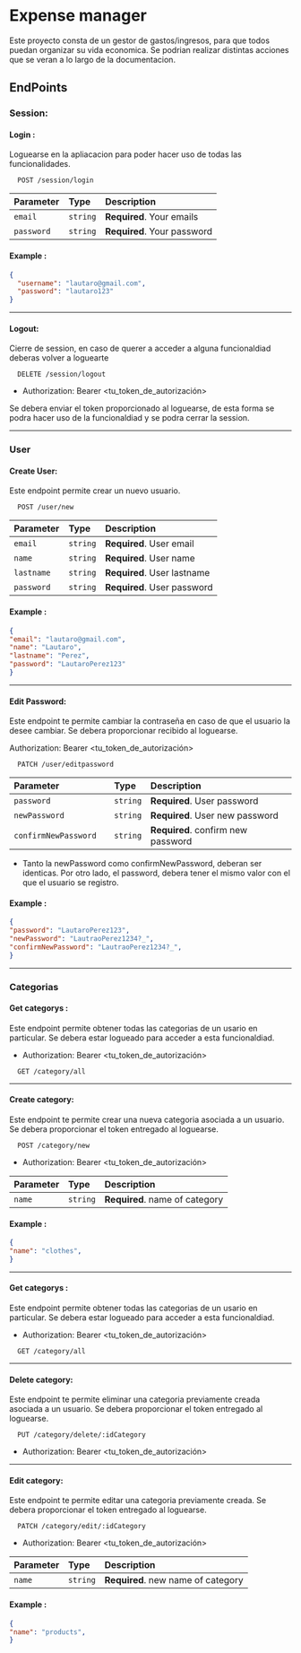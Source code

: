 
# Expense manager

Este proyecto consta de un gestor de gastos/ingresos, para que todos puedan organizar su vida economica.
Se podrian realizar distintas acciones que se veran a lo largo de la documentacion.
## EndPoints

### Session:

#### Login :
Loguearse en la apliacacion para poder hacer uso de todas las funcionalidades.
 
```http
  POST /session/login
```

| Parameter | Type     | Description                |
| :-------- | :------- | :------------------------- |
| `email  ` | `string` | **Required**. Your emails  |
| `password  ` | `string` | **Required**. Your password  |


#### Example : 

```json
{
  "username": "lautaro@gmail.com",
  "password": "lautaro123"
}
```

--------
#### Logout: 
Cierre de session, en caso de querer a acceder a alguna funcionaldiad deberas volver a loguearte

```http
  DELETE /session/logout
```


- Authorization: Bearer <tu_token_de_autorización>


Se debera enviar el token proporcionado al loguearse, de esta forma se podra hacer uso de la funcionaldiad y se podra cerrar la session.


----
### User

#### Create User:
Este endpoint permite crear un nuevo usuario.

```http
  POST /user/new
```

| Parameter | Type     | Description                |
| :-------- | :------- | :------------------------- |
| `email  ` | `string` | **Required**. User email  |
| `name  ` | `string` | **Required**. User name   |
| `lastname  ` | `string` | **Required**. User lastname  |
| `password  ` | `string` | **Required**. User password  |


#### Example : 
```json
{
"email": "lautaro@gmail.com",
"name": "Lautaro",
"lastname": "Perez",
"password": "LautaroPerez123"
}
```
----
#### Edit Password:
Este endpoint te permite cambiar la contraseña en caso de que el usuario la desee cambiar.
Se debera proporcionar recibido al loguearse.

Authorization: Bearer <tu_token_de_autorización>

```http
  PATCH /user/editpassword
```

| Parameter | Type     | Description                |
| :-------- | :------- | :------------------------- |
| `password  ` | `string` | **Required**. User password  |
| `newPassword  ` | `string` | **Required**. User new password   |
| `confirmNewPassword  ` | `string` | **Required**. confirm new password 

- Tanto la newPassword como confirmNewPassword, deberan ser identicas. Por otro lado, el password, debera tener el mismo valor con el que el usuario se registro.
#### Example : 
```json
{
"password": "LautaroPerez123",
"newPassword": "LautraoPerez1234?_",
"confirmNewPassword": "LautraoPerez1234?_",
}
```
----
### Categorias

#### Get categorys :
Este endpoint permite obtener todas las categorias de un usario   en particular. 
Se debera estar logueado para acceder a esta funcionaldiad.


- Authorization: Bearer <tu_token_de_autorización>



```http
  GET /category/all
```

 ----
 #### Create category:
Este endpoint te permite crear una nueva categoria asociada a un usuario.
Se debera proporcionar el token entregado al loguearse.
```http
  POST /category/new
```

- Authorization: Bearer <tu_token_de_autorización>

| Parameter | Type     | Description                |
| :-------- | :------- | :------------------------- |
| `name  ` | `string` | **Required**. name of category  |


#### Example : 
```json
{
"name": "clothes",
}
```

----

#### Get categorys :
Este endpoint permite obtener todas las categorias de un usario   en particular. 
Se debera estar logueado para acceder a esta funcionaldiad.


- Authorization: Bearer <tu_token_de_autorización>



```http
  GET /category/all
```

---
 #### Delete category:
Este endpoint te permite eliminar una  categoria  previamente creada asociada a un usuario.
Se debera proporcionar el token entregado al loguearse.

```http
  PUT /category/delete/:idCategory
```

- Authorization: Bearer <tu_token_de_autorización>


----
 #### Edit category:
Este endpoint te permite editar una  categoria previamente creada.
Se debera proporcionar el token entregado al loguearse.

```http
  PATCH /category/edit/:idCategory
```

- Authorization: Bearer <tu_token_de_autorización>

| Parameter | Type     | Description                |
| :-------- | :------- | :------------------------- |
| `name  ` | `string` | **Required**. new name of category  |


#### Example : 
```json
{
"name": "products",
}
```
